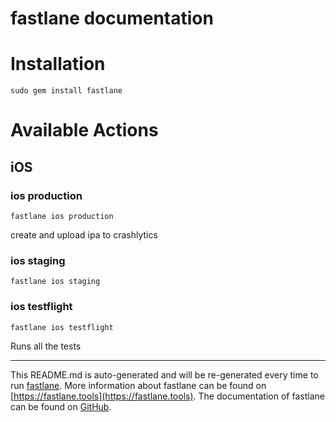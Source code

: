 fastlane documentation
================
# Installation
```
sudo gem install fastlane
```
# Available Actions
## iOS
### ios production
```
fastlane ios production
```
create and upload ipa to crashlytics
### ios staging
```
fastlane ios staging
```

### ios testflight
```
fastlane ios testflight
```
Runs all the tests

----

This README.md is auto-generated and will be re-generated every time to run [fastlane](https://fastlane.tools).
More information about fastlane can be found on [https://fastlane.tools](https://fastlane.tools).
The documentation of fastlane can be found on [GitHub](https://github.com/fastlane/fastlane/tree/master/fastlane).